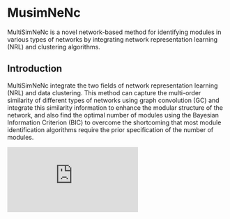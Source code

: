 # MusimNeNc
MultiSimNeNc is a novel network-based method for identifying modules in various types of networks by integrating network representation learning (NRL) and clustering algorithms.

## Introduction
MultiSimNeNc integrate the two fields of network representation learning (NRL) and data clustering. This method can capture the multi-order similarity of different types of networks using graph convolution (GC) and integrate this similarity information to enhance the modular structure of the network, and also find the optimal number of modules using the Bayesian Information Criterion (BIC) to overcome the shortcoming that most module identification algorithms require the prior specification of the number of modules.

![image](https://github.com/HaoWuLab-Bioinformatics/MusimNeNc/blob/main/%E6%BC%94%E7%A4%BA%E6%96%87%E7%A8%BF1.pdf)
